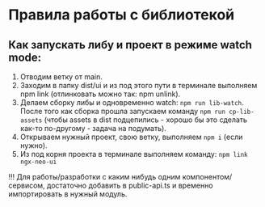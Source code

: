 # Правила работы с библиотекой

## Как запускать либу и проект в режиме watch mode:

1. Отводим ветку от main.
2. Заходим в папку dist/ui и из под этого пути в терминале выполняем npm link (отлинковать можно так: npm unlink).
3. Делаем сборку либы и одновременно watch: `npm run lib-watch`.
   После того как сборка прошла запускаем команду `npm run cp-lib-assets`
   (чтобы assets в dist подцепились - хорошо бы это сделать как-то по-другому - задача на подумать).
4. Открываем нужный проект, свою ветку, выполняем `npm i` (если нужно).
5. Из под корня проекта в терминале выполняем команду: `npm link ngx-neo-ui`
 
!!! Для работы/разработки с каким нибудь одним компонентом/сервисом, достаточно добавить в public-api.ts и временно импортировать в нужный модуль.
